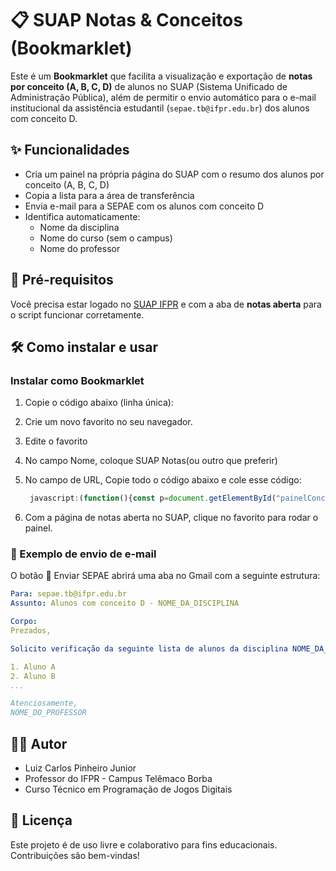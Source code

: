 # 📋 SUAP Notas & Conceitos (Bookmarklet)

Este é um **Bookmarklet** que facilita a visualização e exportação de **notas por conceito (A, B, C, D)** de alunos no SUAP (Sistema Unificado de Administração Pública), além de permitir o envio automático para o e-mail institucional da assistência estudantil (`sepae.tb@ifpr.edu.br`) dos alunos com conceito D.

## ✨ Funcionalidades

- Cria um painel na própria página do SUAP com o resumo dos alunos por conceito (A, B, C, D)
- Copia a lista para a área de transferência
- Envia e-mail para a SEPAE com os alunos com conceito D
- Identifica automaticamente:
  - Nome da disciplina
  - Nome do curso (sem o campus)
  - Nome do professor

## 📌 Pré-requisitos

Você precisa estar logado no [SUAP IFPR](https://suap.ifpr.edu.br/) e com a aba de **notas aberta** para o script funcionar corretamente.

## 🛠️ Como instalar e usar

### Instalar como Bookmarklet

1. Copie o código abaixo (linha única):
2. Crie um novo favorito no seu navegador.
3. Edite o favorito
4. No campo Nome, coloque SUAP Notas(ou outro que preferir)
5. No campo de URL, Copie todo o código abaixo e cole esse código:
   ```javascript
    javascript:(function(){const p=document.getElementById("painelConceitosCopiar");if(p)p.remove();let c={A:0,B:0,C:0,D:0},aA=[],aB=[],aC=[],aD=[],l={A:aA,B:aB,C:aC,D:aD},k={A:"blue",B:"green",C:"yellow",D:"red"};function q(v,t){return t>0?((v/t)*100).toFixed(2)+%22%%22:%220.00%%22}function%20g(t){try{const%20d=t.querySelector(%22td:nth-child(2)%20dd%22);if(d)return%20d.textContent.trim().split(%22(%22)[0].trim()}catch(e){}return%22Aluno%20n%C3%A3o%20identificado%22}const%20u=Array.from(document.querySelectorAll(%22.list-item%20dt%22)).find(e=%3Ee.textContent.trim()===%22Curso%22),nC=u?u.nextElementSibling.textContent.trim().split(%22%20-%20%22)[1]:%22%22,nC2=nC.replace(/\s*\(Campus.*?\)/i,%22%22).trim(),h2=document.querySelector(%22.title-container%20h2%22),nD=h2?h2.textContent.trim().split(%22%20-%20%22)[2]:%22%22,pE=Array.from(document.querySelectorAll(%22.list-item%20dt%22)).find(e=%3Ee.textContent.trim()===%22Professores%22),nP=pE?pE.nextElementSibling.textContent.trim().split(%22%20(%22)[0]:%22%22;document.querySelectorAll(%22td%20.hint-bottom,td%20.hint%22).forEach(h=%3E{if(h.textContent.trim()===%22CF%22){const%20t=h.closest(%22tr%22);if(!t)return;const%20i=t.querySelector(%22input%22);if(!i)return;const%20o=i.value.trim().toUpperCase();if(![%22A%22,%22B%22,%22C%22,%22D%22].includes(o))return;i.style.border=`2px%20solid%20${k[o]}`;let%20tr=i.closest(%22tr%22);while(tr&&!tr.querySelector(%22.photo-circle%22))tr=tr.parentElement?.closest(%22tr%22);if(tr){tr.style.border=`2px%20solid%20${k[o]}`;const%20n=g(tr);l[o].push(n)}c[o]++}});const%20d=document.createElement(%22div%22);d.id=%22painelConceitosCopiar%22;d.style=%22position:fixed;top:10px;right:10px;z-index:9999;background:#000;border:2px%20solid%20#000;border-radius:8px;padding:12px;width:380px;max-height:90vh;overflow-y:auto;color:white;font-family:Arial,sans-serif%22;d.innerHTML=%60%3Ch3%20style='margin-top:0;'%3E%F0%9F%93%8B%20Alunos%20por%20conceito%3Cbr%3E%3Csmall%3E${nC2}%20-%20${nD}%3C/small%3E%3C/h3%3E%60;const%20t=Object.values(c).reduce((a,b)=%3Ea+b,0);let%20x=%60Resumo%20de%20conceitos\n${nD}\n${nC2}\n(total:%20${t})\n%60;[%22A%22,%22B%22,%22C%22,%22D%22].forEach(z=%3E{const%20L=l[z],p=q(L.length,t),r=k[z];x+=%60\n${z}%20(${L.length}%20-%20${p}):\n%60;const%20T=document.createElement(%22div%22);T.innerHTML=%60%3Cstrong%20style=%22color:${r};%20font-size:%2014px;%22%3E${z}%20(${L.length}%20-%20${p})%3C/strong%3E%60;d.appendChild(T);const%20U=document.createElement(%22ul%22);U.style.paddingLeft=%2220px%22;L.forEach((n,i)=%3E{const%20li=document.createElement(%22li%22);li.textContent=n;li.style.color=r;U.appendChild(li);x+=%60${i+1}.%20${n}\n%60});d.appendChild(U)});const%20b=document.createElement(%22button%22);b.textContent=%22%F0%9F%93%8B%20Copiar%22;b.style=%22margin-top:10px;padding:6px%2010px;border:none;border-radius:5px;background-color:#0066cc;color:#fff;cursor:pointer%22;b.onclick=()=%3E{navigator.clipboard.writeText(x).then(()=%3E{b.textContent=%22%E2%9C%85%20Copiado!%22;setTimeout(()=%3Eb.textContent=%60%F0%9F%93%8B%20Copiar%20tudo%20-%20${nC2}%20-%20${nD}%60,2e3)})};d.appendChild(b);const%20e=document.createElement(%22button%22);e.textContent=%22%F0%9F%93%A8%20Enviar%20SEPAE%22;e.style=%22margin-top:10px;margin-left:10px;padding:6px%2010px;background:#28a745;color:#fff;border:none;border-radius:5px;cursor:pointer%22;e.onclick=()=%3E{const%20s=encodeURIComponent(%60Alunos%20com%20conceito%20D%20-%20${nD}%60),b=encodeURIComponent(%60Prezados,\n\nSolicito%20verifica%C3%A7%C3%A3o%20da%20seguinte%20lista%20de%20alunos%20da%20disciplina%20${nD},%20curso%20${nC2},%20que%20est%C3%A3o%20com%20conceito%20D:\n\n%60+l.D.map((n,i)=%3E%60${i+1}.%20${n}%60).join(%22\n%22)+%60\n\nAtenciosamente,\n${nP}%60),u=%60https://mail.google.com/mail/?view=cm&fs=1&to=sepae.tb@ifpr.edu.br&su=${s}&body=${b}%60;window.open(u,%22_blank%22)};d.appendChild(e);const%20f=document.createElement(%22button%22);f.textContent=%22%E2%9D%8C%20Fechar%22;f.style=%22margin-top:10px;margin-left:10px;padding:6px%2010px;background:#990000;color:#fff;border:none;border-radius:5px;cursor:pointer%22;f.onclick=()=%3Ed.remove();d.appendChild(f);document.body.appendChild(d);})()
   ```

8. Com a página de notas aberta no SUAP, clique no favorito para rodar o painel.

### 📨 Exemplo de envio de e-mail
O botão 📨 Enviar SEPAE abrirá uma aba no Gmail com a seguinte estrutura:

```yaml
Para: sepae.tb@ifpr.edu.br
Assunto: Alunos com conceito D - NOME_DA_DISCIPLINA

Corpo:
Prezados,

Solicito verificação da seguinte lista de alunos da disciplina NOME_DA_DISCIPLINA, curso NOME_DO_CURSO, que estão com conceito D:

1. Aluno A
2. Aluno B
...

Atenciosamente,  
NOME_DO_PROFESSOR
```

## 👨‍🏫 Autor
- Luiz Carlos Pinheiro Junior
- Professor do IFPR - Campus Telêmaco Borba
- Curso Técnico em Programação de Jogos Digitais

## 📄 Licença
Este projeto é de uso livre e colaborativo para fins educacionais. Contribuições são bem-vindas!
